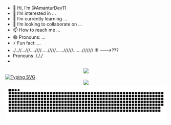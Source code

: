 - 👋 Hi, I’m @AmanturDev11
- 👀 I’m interested in ...
- 🌱 I’m currently learning ...
- 💞️ I’m looking to collaborate on ...
- 📫 How to reach me ...
- 😄 Pronouns: ...
- ⚡ Fun fact: ...
- ./..//...///....////...../////......//////......./////// !!! --->???
- Pronouns ./././
- 
<div align="center">
  <a href="https://github.com/AmanturDev11">
  <img height="100" src="https://readme-typing-svg.herokuapp.com?color=blue&lines=Just+Frontend+Developer"/>
</a>
</div>
<a href="https://git.io/typing-svg"><img src="https://readme-typing-svg.demolab.com?font=Fira+Code&pause=1000&random=false&width=435&lines=Hi%2C+My+name+is+Amantur+Ismailov" alt="Typing SVG" /></a>

<div align="center">
    <img src="https://skillicons.dev/icons?i=javascript,typescript,styledcomponents,redux,react,mui,html,css,vscode,github,figma,scss,git,vite,vercel" />
   
</div>
<!---
AmanturDev11/AmanturDev11 is a ✨ special ✨ repository because its `README.md` (this file) appears on your GitHub profile.
You can click the Preview link to take a look at your changes.
--->
<img src="https://raw.githubusercontent.com/bimashazaman/Github-snake-SVG/master/snake.svg" alt="" />
